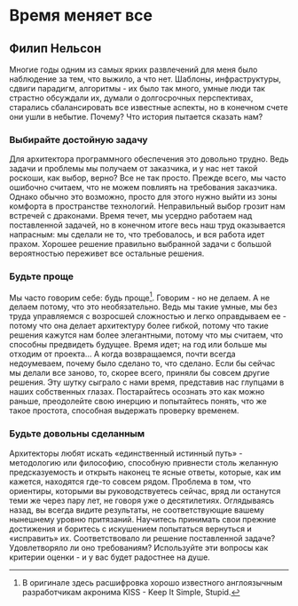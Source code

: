 # Время меняет все

## Филип Нельсон

Многие годы одним из самых ярких развлечений для меня было наблюдение
за тем, что выжило, а что нет. Шаблоны, инфраструктуры, сдвиги
парадигм, алгоритмы - их было так много, умные люди так страстно
обсуждали их, думали о долгосрочных перспективах, старались сбалансировать все
известные аспекты, но в конечном счете они ушли в небытие. Почему? Что
история пытается сказать нам?

### Выбирайте достойную задачу
Для архитектора программного обеспечения это довольно трудно. Ведь
задачи и проблемы мы получаем от заказчика, и у нас нет такой роскоши, как
выбор, верно? Все не так просто. Прежде всего, мы часто ошибочно считаем,
что не можем повлиять на требования заказчика. Однако обычно это
возможно, просто для этого нужно выйти из зоны комфорта в пространстве
технологий. Неправильный выбор грозит нам встречей с драконами. Время
течет, мы усердно работаем над поставленной задачей, но в конечном итоге
весь наш труд оказывается напрасным: мы сделали не то, что требовалось,
и вся работа идет прахом. Хорошее решение правильно выбранной задачи
с большой вероятностью переживет все остальные решения.

### Будьте проще
Мы часто говорим себе: будь проще[^1]. Говорим - но не делаем. А не делаем
потому, что это необязательно. Ведь мы такие умные, мы без труда управляемся с возросшей сложностью и легко оправдываем ее - потому что она
делает архитектуру более гибкой, потому что такие решения кажутся нам
более элегантными, потому что мы считаем, что способны предвидеть
будущее. Время идет; на год или больше мы отходим от проекта... А когда
возвращаемся, почти всегда недоумеваем, почему было сделано то, что сделано.
Если бы сейчас мы делали все заново, то, скорее всего, приняли бы совсем
другие решения. Эту шутку сыграло с нами время, представив нас глупцами
в наших собственных глазах. Постарайтесь осознать это как можно раньше,
преодолейте свою инерцию и попытайтесь понять, что же такое простота,
способная выдержать проверку временем.

### Будьте довольны сделанным
Архитекторы любят искать «единственный истинный путь» - методологию
или философию, способную привнести столь желанную предсказуемость
и открыть наконец те ясные ответы, которые, как им кажется, находятся
где-то совсем рядом. Проблема в том, что ориентиры, которыми вы
руководствуетесь сейчас, вряд ли останутся теми же через пару лет, не говоря уже
о десятилетиях. Оглядываясь назад, вы всегда видите результаты, не
соответствующие вашему нынешнему уровню притязаний. Научитесь
принимать свои прежние достижения и боритесь с искушением попытаться
вернуться и «исправить» их. Соответствовало ли решение поставленной задаче?
Удовлетворяло ли оно требованиям? Используйте эти вопросы как критерии
оценки - и у вас будет радостнее на душе.

[^1]: В оригинале здесь расшифровка хорошо известного англоязычным
разработчикам акронима KISS - Keep It Simple, Stupid.